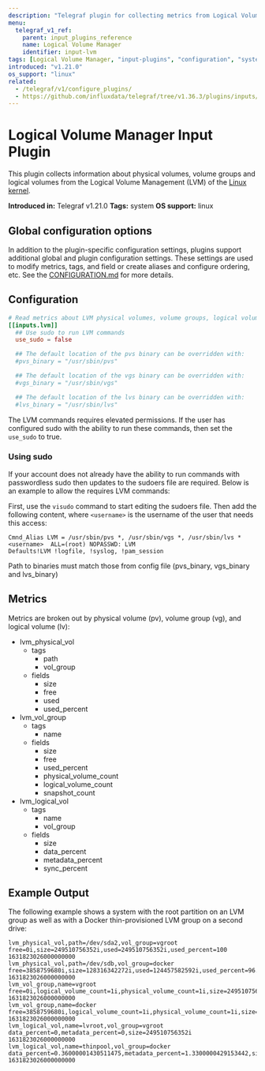 ```yaml
---
description: "Telegraf plugin for collecting metrics from Logical Volume Manager"
menu:
  telegraf_v1_ref:
    parent: input_plugins_reference
    name: Logical Volume Manager
    identifier: input-lvm
tags: [Logical Volume Manager, "input-plugins", "configuration", "system"]
introduced: "v1.21.0"
os_support: "linux"
related:
  - /telegraf/v1/configure_plugins/
  - https://github.com/influxdata/telegraf/tree/v1.36.3/plugins/inputs/lvm/README.md, Logical Volume Manager Plugin Source
---
```


# Logical Volume Manager Input Plugin

This plugin collects information about physical volumes, volume groups and
logical volumes from the Logical Volume Management (LVM) of the
[Linux kernel](https://www.kernel.org/).

**Introduced in:** Telegraf v1.21.0
**Tags:** system
**OS support:** linux

[kernel]: https://www.kernel.org/

## Global configuration options <!-- @/docs/includes/plugin_config.md -->

In addition to the plugin-specific configuration settings, plugins support
additional global and plugin configuration settings. These settings are used to
modify metrics, tags, and field or create aliases and configure ordering, etc.
See the [CONFIGURATION.md](/telegraf/v1/configuration/#plugins) for more details.

[CONFIGURATION.md]: ../../../docs/CONFIGURATION.md#plugins

## Configuration

```toml @sample.conf
# Read metrics about LVM physical volumes, volume groups, logical volumes.
[[inputs.lvm]]
  ## Use sudo to run LVM commands
  use_sudo = false

  ## The default location of the pvs binary can be overridden with:
  #pvs_binary = "/usr/sbin/pvs"

  ## The default location of the vgs binary can be overridden with:
  #vgs_binary = "/usr/sbin/vgs"

  ## The default location of the lvs binary can be overridden with:
  #lvs_binary = "/usr/sbin/lvs"
```

The LVM commands requires elevated permissions. If the user has configured sudo
with the ability to run these commands, then set the `use_sudo` to true.

### Using sudo

If your account does not already have the ability to run commands
with passwordless sudo then updates to the sudoers file are required. Below
is an example to allow the requires LVM commands:

First, use the `visudo` command to start editing the sudoers file. Then add
the following content, where `<username>` is the username of the user that
needs this access:

```text
Cmnd_Alias LVM = /usr/sbin/pvs *, /usr/sbin/vgs *, /usr/sbin/lvs *
<username>  ALL=(root) NOPASSWD: LVM
Defaults!LVM !logfile, !syslog, !pam_session
```

Path to binaries must match those from config file (pvs_binary, vgs_binary and
lvs_binary)

## Metrics

Metrics are broken out by physical volume (pv), volume group (vg), and logical
volume (lv):

- lvm_physical_vol
  - tags
    - path
    - vol_group
  - fields
    - size
    - free
    - used
    - used_percent
- lvm_vol_group
  - tags
    - name
  - fields
    - size
    - free
    - used_percent
    - physical_volume_count
    - logical_volume_count
    - snapshot_count
- lvm_logical_vol
  - tags
    - name
    - vol_group
  - fields
    - size
    - data_percent
    - metadata_percent
    - sync_percent

## Example Output

The following example shows a system with the root partition on an LVM group
as well as with a Docker thin-provisioned LVM group on a second drive:

```text
lvm_physical_vol,path=/dev/sda2,vol_group=vgroot free=0i,size=249510756352i,used=249510756352i,used_percent=100 1631823026000000000
lvm_physical_vol,path=/dev/sdb,vol_group=docker free=3858759680i,size=128316342272i,used=124457582592i,used_percent=96.99277612525741 1631823026000000000
lvm_vol_group,name=vgroot free=0i,logical_volume_count=1i,physical_volume_count=1i,size=249510756352i,snapshot_count=0i,used_percent=100 1631823026000000000
lvm_vol_group,name=docker free=3858759680i,logical_volume_count=1i,physical_volume_count=1i,size=128316342272i,snapshot_count=0i,used_percent=96.99277612525741 1631823026000000000
lvm_logical_vol,name=lvroot,vol_group=vgroot data_percent=0,metadata_percent=0,size=249510756352i 1631823026000000000
lvm_logical_vol,name=thinpool,vol_group=docker data_percent=0.36000001430511475,metadata_percent=1.3300000429153442,size=121899057152i 1631823026000000000
```
